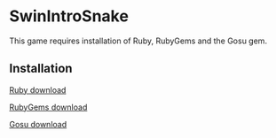 # SwinIntroSnake

This game requires installation of Ruby, RubyGems and the Gosu gem. 

## Installation

[Ruby download](https://www.ruby-lang.org/en/downloads/)

[RubyGems download](https://rubygems.org/pages/download)

[Gosu download](https://www.libgosu.org/ruby.html)

